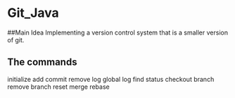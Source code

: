 # Git_Java

##Main Idea
  Implementing a version control system that is a smaller version of git.

## The commands
initialize
add
commit
remove
log
global log
find
status
checkout
branch
remove branch
reset
merge
rebase
